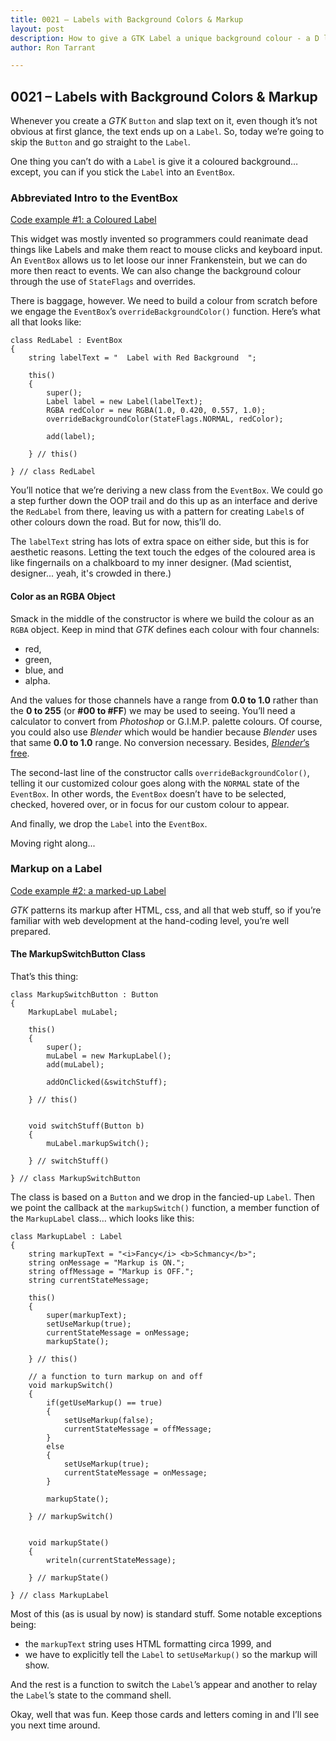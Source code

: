 ```yaml
---
title: 0021 – Labels with Background Colors & Markup
layout: post
description: How to give a GTK Label a unique background colour - a D language tutorial.
author: Ron Tarrant

---
```


## 0021 – Labels with Background Colors & Markup

Whenever you create a *GTK* `Button` and slap text on it, even though it’s not obvious at first glance, the text ends up on a `Label`. So, today we’re going to skip the `Button` and go straight to the `Label`.

One thing you can’t do with a `Label` is give it a coloured background… except, you can if you stick the `Label` into an `EventBox`.

### Abbreviated Intro to the EventBox

[Code example #1: a Coloured Label](https://github.com/rontarrant/gtkDcoding/blob/master/008_label/label_008_01_bg_color.d)

This widget was mostly invented so programmers could reanimate dead things like Labels and make them react to mouse clicks and keyboard input. An `EventBox` allows us to let loose our inner Frankenstein, but we can do more then react to events. We can also change the background colour through the use of `StateFlags` and overrides.

There is baggage, however. We need to build a colour from scratch before we engage the `EventBox`’s `overrideBackgroundColor()` function. Here’s what all that looks like:

	class RedLabel : EventBox
	{
		string labelText = "  Label with Red Background  ";
		
		this()
		{
			super();
			Label label = new Label(labelText);
			RGBA redColor = new RGBA(1.0, 0.420, 0.557, 1.0);
			overrideBackgroundColor(StateFlags.NORMAL, redColor);
			
			add(label);
			
		} // this()
		
	} // class RedLabel

You’ll notice that we’re deriving a new class from the `EventBox`. We could go a step further down the OOP trail and do this up as an interface and derive the `RedLabel` from there, leaving us with a pattern for creating `Label`s of other colours down the road. But for now, this’ll do.

The `labelText` string has lots of extra space on either side, but this is for aesthetic reasons. Letting the text touch the edges of the coloured area is like fingernails on a chalkboard to my inner designer. (Mad scientist, designer... yeah, it's crowded in there.)

#### Color as an RGBA Object

Smack in the middle of the constructor is where we build the colour as an `RGBA` object. Keep in mind that *GTK* defines each colour with four channels:

- red,
- green,
- blue, and
- alpha.

And the values for those channels have a range from **0.0 to 1.0** rather than the **0 to 255** (or **#00 to #FF**) we may be used to seeing. You’ll need a calculator to convert from *Photoshop* or G.I.M.P. palette colours. Of course, you could also use *Blender* which would be handier because *Blender* uses that same **0.0 to 1.0** range. No conversion necessary. Besides, [*Blender*’s free](https://www.blender.org/download/).

The second-last line of the constructor calls `overrideBackgroundColor()`, telling it our customized colour goes along with the `NORMAL` state of the `EventBox`. In other words, the `EventBox` doesn’t have to be selected, checked, hovered over, or in focus for our custom colour to appear.

And finally, we drop the `Label` into the `EventBox`.

Moving right along...

### Markup on a Label

[Code example #2: a marked-up Label](https://github.com/rontarrant/gtkDcoding/blob/master/008_label/label_008_02_markup.d)

*GTK* patterns its markup after HTML, css, and all that web stuff, so if you’re familiar with web development at the hand-coding level, you’re well prepared.

#### The MarkupSwitchButton Class

That’s this thing:

	class MarkupSwitchButton : Button
	{
		MarkupLabel muLabel;
		
		this()
		{
			super();
			muLabel = new MarkupLabel();
			add(muLabel);
			
			addOnClicked(&switchStuff);
	
		} // this()
	
	
		void switchStuff(Button b)
		{
			muLabel.markupSwitch();
			
		} // switchStuff()
		
	} // class MarkupSwitchButton

The class is based on a `Button` and we drop in the fancied-up `Label`. Then we point the callback at the `markupSwitch()` function, a member function of the `MarkupLabel` class… which looks like this:

	class MarkupLabel : Label
	{
		string markupText = "<i>Fancy</i> <b>Schmancy</b>";
		string onMessage = "Markup is ON.";
		string offMessage = "Markup is OFF.";
		string currentStateMessage;
		
		this()
		{
			super(markupText);
			setUseMarkup(true);
			currentStateMessage = onMessage;
			markupState();
			
		} // this()
		
		// a function to turn markup on and off
		void markupSwitch()
		{
			if(getUseMarkup() == true)
			{
				setUseMarkup(false);
				currentStateMessage = offMessage;
			}
			else
			{
				setUseMarkup(true);
				currentStateMessage = onMessage;
			}
	
			markupState();
	
		} // markupSwitch()
		
		
		void markupState()
		{
			writeln(currentStateMessage);
			
		} // markupState()
	
	} // class MarkupLabel

Most of this (as is usual by now) is standard stuff. Some notable exceptions being:

- the `markupText` string uses HTML formatting circa 1999, and
- we have to explicitly tell the `Label` to `setUseMarkup()` so the markup will show.

And the rest is a function to switch the `Label`’s appear and another to relay the `Label`’s state to the command shell.

Okay, well that was fun. Keep those cards and letters coming in and I’ll see you next time around.
